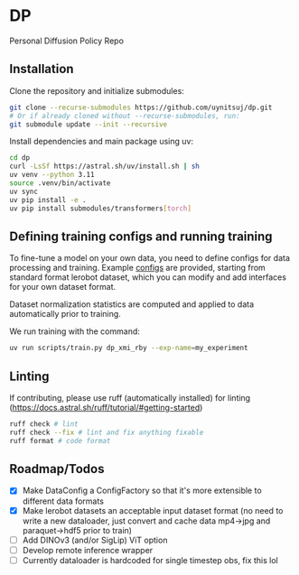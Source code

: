 # DP
Personal Diffusion Policy Repo

## Installation
Clone the repository and initialize submodules:
```bash
git clone --recurse-submodules https://github.com/uynitsuj/dp.git
# Or if already cloned without --recurse-submodules, run:
git submodule update --init --recursive
```
Install dependencies and main package using uv:
```bash
cd dp
curl -LsSf https://astral.sh/uv/install.sh | sh
uv venv --python 3.11
source .venv/bin/activate
uv sync
uv pip install -e .
uv pip install submodules/transformers[torch]

```
## Defining training configs and running training
To fine-tune a model on your own data, you need to define configs for data processing and training. Example [configs](dp/util/config.py) are provided, starting from standard format lerobot dataset, which you can modify and add interfaces for your own dataset format.

Dataset normalization statistics are computed and applied to data automatically prior to training.

We run training with the command:
```bash
uv run scripts/train.py dp_xmi_rby --exp-name=my_experiment
```

## Linting
If contributing, please use ruff (automatically installed) for linting (https://docs.astral.sh/ruff/tutorial/#getting-started)
```bash
ruff check # lint
ruff check --fix # lint and fix anything fixable
ruff format # code format
```

## Roadmap/Todos

- [x] Make DataConfig a ConfigFactory so that it's more extensible to different data formats
- [x] Make lerobot datasets an acceptable input dataset format (no need to write a new dataloader, just convert and cache data mp4->jpg and paraquet->hdf5 prior to train)
- [ ] Add DINOv3 (and/or SigLip) ViT option
- [ ] Develop remote inference wrapper
- [ ] Currently dataloader is hardcoded for single timestep obs, fix this lol